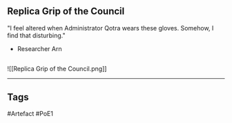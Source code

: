 ## Replica Grip of the Council
"I feel altered when Administrator Qotra wears these gloves.
Somehow, I find that disturbing."
- Researcher Arn
##
![[Replica Grip of the Council.png]]

---
## Tags
#Artefact
#PoE1